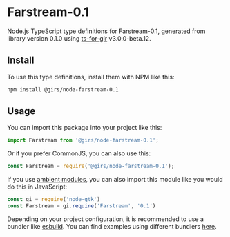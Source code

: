 
# Farstream-0.1

Node.js TypeScript type definitions for Farstream-0.1, generated from library version 0.1.0 using [ts-for-gir](https://github.com/gjsify/ts-for-gjs) v3.0.0-beta.12.

## Install

To use this type definitions, install them with NPM like this:
```bash
npm install @girs/node-farstream-0.1
```

## Usage

You can import this package into your project like this:
```ts
import Farstream from '@girs/node-farstream-0.1';
```

Or if you prefer CommonJS, you can also use this:
```ts
const Farstream = require('@girs/node-farstream-0.1');
```

If you use [ambient modules](https://github.com/gjsify/ts-for-gir/tree/main/packages/cli#ambient-modules), you can also import this module like you would do this in JavaScript:

```ts
const gi = require('node-gtk')
const Farstream = gi.require('Farstream', '0.1')
```

Depending on your project configuration, it is recommended to use a bundler like [esbuild](https://esbuild.github.io/). You can find examples using different bundlers [here](https://github.com/gjsify/ts-for-gir/tree/main/examples).